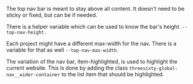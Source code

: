 The top nav bar is meant to stay above all content. It doesn't need to be sticky or fixed, but can be if needed.

There is a helper variable which can be used to know the bar's height. `--top-nav-height.`

Each project might have a different max-width for the nav. There is a variable for that as well `--top-nav-max-width`.

The variation of the nav bar, item-highlighted, is used to highlight the current website. This is done by adding the class `threesixty-global-nav__wider-container` to the list item that should be highlighted.
